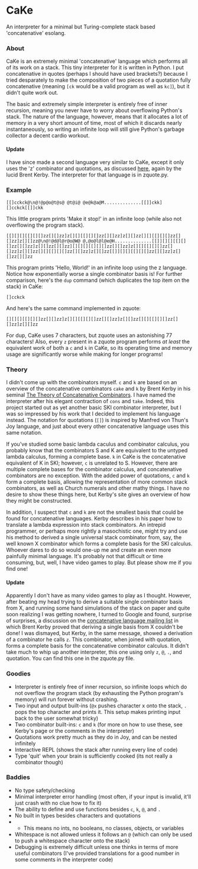 CaKe
====

An interpreter for a minimal but Turing-complete stack based 'concatenative' esolang.

### About

CaKe is an extremely minimal 'concatenative' language which performs all of its work on a stack. This tiny interpreter for it is written in Python. I put concatenative in quotes (perhaps I should have used brackets?) because I tried desparately to make the composition of two pieces of a quotation fully concatenative (meaning `[ck` would be a valid program as well as `kc]`), but it didn't quite work out.

The basic and extremely simple interpreter is entirely free of inner recursion, meaning you never have to worry about overflowing Python's stack. The nature of the language, however, means that it allocates a lot of memory in a very short amount of time, most of which it discards nearly instantaneously, so writing an infinite loop will still give Python's garbage collector a decent cardio workout.

#### Update

I have since made a second language very similar to CaKe, except it only uses the 'z' combinator and quotations, as discussed [here](http://groups.yahoo.com/neo/groups/concatenative/conversations/topics/3178), again by the lucid Brent Kerby. The interpreter for that language is in zquote.py.

### Example

```[[]cckck@\n@!@p@o@t@s@ @t@i@ @e@k@a@M..............[[]]ckk][]cckck[[]]ckk```

This little program prints 'Make it stop!' in an infinite loop (while also not overflowing the program stack).

```[[][][][[][][]zz[][]zz]z[][][[][][]zz[][]zz]z[][]zz[][][[][][]zz[][]zz]z[][]zz@\n@!@d@l@r@o@W@ @,@o@l@l@e@H..............[[]][][][[][][]zz[][]zz]z[][]zz[][]zz][][][][[][][]zz[][]zz]z[][][[][][]zz[][]zz]z[][]zz[][][[][][]zz[][]zz]z[][]zz[[]][][][[][][]zz[][]zz]z[][]zz[][]zz```

This program prints 'Hello, World!' in an infinite loop using the z language. Notice how exponentially worse a single combinator basis is! For further comparison, here's the `dup` command (which duplicates the top item on the stack) in CaKe:

```[]cckck```

And here's the same command implemented in zquote:

```[][][][[][][]zz[][]zz]z[][][[][][]zz[][]zz]z[][]zz[][][[][][]zz[][]zz]z[][]zz```

For dup, CaKe uses 7 characters, but zquote uses an astonishing 77 characters! Also, every `z` present in a zquote program performs *at least* the equivalent work of both a `c` and `k` in CaKe, so its operating time and memory usage are significantly worse while making for longer programs!

### Theory

I didn't come up with the combinators myself. `c` and `k` are based on an overview of the concatenative combinators `cake` and `k` by Brent Kerby in his seminal [The Theory of Concatenative Combinators](http://tunes.org/~iepos/joy.html). I have named the interpreter after his elegant contraction of `cons` and `take`. Indeed, this project started out as yet another basic SKI combinator interpreter, but I was so impressed by his work that I decided to implement his language instead. The notation for quotations (`[]`) is inspired by Manfred von Thun's Joy language, and just about every other concatenative language uses this same notation.

If you've studied some basic lambda caculus and combinator calculus, you probably know that the combinators S and K are equivalent to the untyped lambda calculus, forming a complete base. `k` in CaKe is the concatenative equivalent of K in SKI; however, `c` is unrelated to S. However, there are multiple complete bases for the combinator calculus, and concatenative combinators are no exception. With the added power of quotations, `c` and `k` form a complete basis, allowing the representation of more common stack combinators, as well as Church numerals and other mathy things. I have no desire to show these things here, but Kerby's site gives an overview of how they might be constructed.

In addition, I suspect that `c` and `k` are not the smallest basis that could be found for concatenative languages. Kerby describes in his paper how to translate a lambda expression into stack combinators. An intrepid programmer, or perhaps more rightly a masochistic one, might try and use his method to derived a single universal stack combinator from, say, the well known X combinator which forms a complete basis for the SKI calculus. Whoever dares to do so would one-up me and create an even more painfully minimal language. It's probably not that difficult or time consuming, but, well, I have video games to play. But please show me if you find one!

#### Update

Apparently I don't have as many video games to play as I thought. However, after beating my head trying to derive a suitable single combinator basis from X, and running some hand simulations of the stack on paper and quite soon realizing I was getting nowhere, I turned to Google and found, surprise of surprises, a discussion on the [concatenative language mailing list](http://groups.yahoo.com/neo/groups/concatenative/conversations/topics/3178) in which Brent Kerby proved that deriving a single basis from X couldn't be done! I was dismayed, but Kerby, in the same message, showed a derivation of a combinator he calls `z`. This combinator, when joined with quotation, forms a complete basis for the concatenative combinator calculus. It didn't take much to whip up another interpreter, this one using only `z`, `@`, `.`, and quotation. You can find this one in the zquote.py file.

### Goodies

* Interpreter is entirely free of inner recursion, so infinite loops which do not overflow the program stack (by exhausting the Python program's memory) will run forever without crashing.
* Two input and output built-ins (`@x` pushes character x onto the stack, `.` pops the top character and prints it. This setup makes printing input back to the user somewhat tricky)
* Two combinator built-ins: `c` and `k` (for more on how to use these, see Kerby's page or the comments in the interpreter)
* Quotations work pretty much as they do in Joy, and can be nested infinitely
* Interactive REPL (shows the stack after running every line of code)
* Type 'quit' when your brain is sufficiently cooked (its not really a combinator though)

### Baddies

* No type safety/checking
* Minimal interpreter error handling (most often, if your input is invalid, it'll just crash with no clue how to fix it)
* The ability to define and use functions besides `c`, `k`, `@`, and `.`
* No built in types besides characters and quotations
* * This means no ints, no booleans, no classes, objects, or variables
* Whitespace is not allowed unless it follows an `@` (which can only be used to push a whitespace character onto the stack)
* Debugging is extremely difficult unless one thinks in terms of more useful combinators (I've provided translations for a good number in some comments in the interpreter code)
